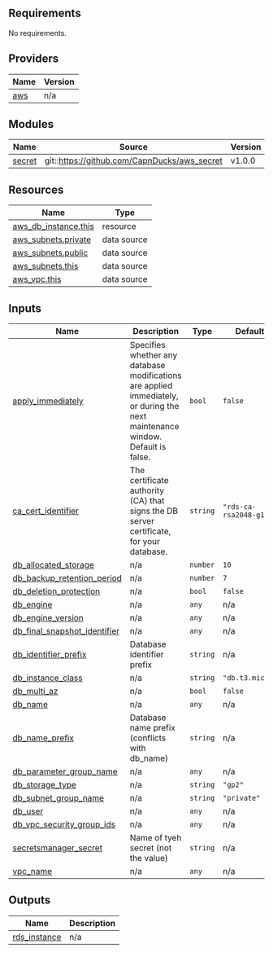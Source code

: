 ## Requirements

No requirements.

## Providers

| Name | Version |
|------|---------|
| <a name="provider_aws"></a> [aws](#provider\_aws) | n/a |

## Modules

| Name | Source | Version |
|------|--------|---------|
| <a name="module_secret"></a> [secret](#module\_secret) | git::https://github.com/CapnDucks/aws_secret | v1.0.0 |

## Resources

| Name | Type |
|------|------|
| [aws_db_instance.this](https://registry.terraform.io/providers/hashicorp/aws/latest/docs/resources/db_instance) | resource |
| [aws_subnets.private](https://registry.terraform.io/providers/hashicorp/aws/latest/docs/data-sources/subnets) | data source |
| [aws_subnets.public](https://registry.terraform.io/providers/hashicorp/aws/latest/docs/data-sources/subnets) | data source |
| [aws_subnets.this](https://registry.terraform.io/providers/hashicorp/aws/latest/docs/data-sources/subnets) | data source |
| [aws_vpc.this](https://registry.terraform.io/providers/hashicorp/aws/latest/docs/data-sources/vpc) | data source |

## Inputs

| Name | Description | Type | Default | Required |
|------|-------------|------|---------|:--------:|
| <a name="input_apply_immediately"></a> [apply\_immediately](#input\_apply\_immediately) | Specifies whether any database modifications are applied immediately, or during the next maintenance window. Default is false. | `bool` | `false` | no |
| <a name="input_ca_cert_identifier"></a> [ca\_cert\_identifier](#input\_ca\_cert\_identifier) | The certificate authority (CA) that signs the DB server certificate, for your database. | `string` | `"rds-ca-rsa2048-g1"` | no |
| <a name="input_db_allocated_storage"></a> [db\_allocated\_storage](#input\_db\_allocated\_storage) | n/a | `number` | `10` | no |
| <a name="input_db_backup_retention_period"></a> [db\_backup\_retention\_period](#input\_db\_backup\_retention\_period) | n/a | `number` | `7` | no |
| <a name="input_db_deletion_protection"></a> [db\_deletion\_protection](#input\_db\_deletion\_protection) | n/a | `bool` | `false` | no |
| <a name="input_db_engine"></a> [db\_engine](#input\_db\_engine) | n/a | `any` | n/a | yes |
| <a name="input_db_engine_version"></a> [db\_engine\_version](#input\_db\_engine\_version) | n/a | `any` | n/a | yes |
| <a name="input_db_final_snapshot_identifier"></a> [db\_final\_snapshot\_identifier](#input\_db\_final\_snapshot\_identifier) | n/a | `any` | n/a | yes |
| <a name="input_db_identifier_prefix"></a> [db\_identifier\_prefix](#input\_db\_identifier\_prefix) | Database identifier prefix | `string` | n/a | yes |
| <a name="input_db_instance_class"></a> [db\_instance\_class](#input\_db\_instance\_class) | n/a | `string` | `"db.t3.micro"` | no |
| <a name="input_db_multi_az"></a> [db\_multi\_az](#input\_db\_multi\_az) | n/a | `bool` | `false` | no |
| <a name="input_db_name"></a> [db\_name](#input\_db\_name) | n/a | `any` | n/a | yes |
| <a name="input_db_name_prefix"></a> [db\_name\_prefix](#input\_db\_name\_prefix) | Database name prefix (conflicts with db\_name) | `string` | n/a | yes |
| <a name="input_db_parameter_group_name"></a> [db\_parameter\_group\_name](#input\_db\_parameter\_group\_name) | n/a | `any` | n/a | yes |
| <a name="input_db_storage_type"></a> [db\_storage\_type](#input\_db\_storage\_type) | n/a | `string` | `"gp2"` | no |
| <a name="input_db_subnet_group_name"></a> [db\_subnet\_group\_name](#input\_db\_subnet\_group\_name) | n/a | `string` | `"private"` | no |
| <a name="input_db_user"></a> [db\_user](#input\_db\_user) | n/a | `any` | n/a | yes |
| <a name="input_db_vpc_security_group_ids"></a> [db\_vpc\_security\_group\_ids](#input\_db\_vpc\_security\_group\_ids) | n/a | `any` | n/a | yes |
| <a name="input_secretsmanager_secret"></a> [secretsmanager\_secret](#input\_secretsmanager\_secret) | Name of tyeh secret (not the value) | `string` | n/a | yes |
| <a name="input_vpc_name"></a> [vpc\_name](#input\_vpc\_name) | n/a | `any` | n/a | yes |

## Outputs

| Name | Description |
|------|-------------|
| <a name="output_rds_instance"></a> [rds\_instance](#output\_rds\_instance) | n/a |
